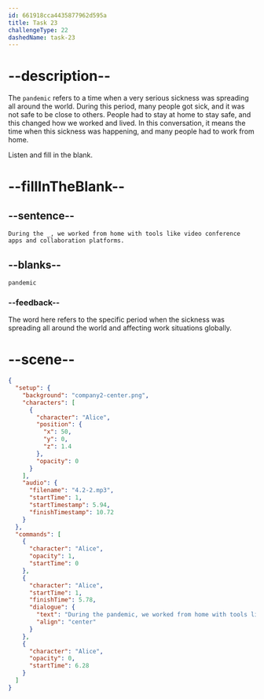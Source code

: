```yaml
---
id: 661918cca4435877962d595a
title: Task 23
challengeType: 22
dashedName: task-23
---
```


<!-- (Audio) Alice: During the pandemic, we worked from home with tools like video conference apps and collaboration platforms. -->

# --description--

The `pandemic` refers to a time when a very serious sickness was spreading all around the world. During this period, many people got sick, and it was not safe to be close to others. People had to stay at home to stay safe, and this changed how we worked and lived. In this conversation, it means the time when this sickness was happening, and many people had to work from home.

Listen and fill in the blank.

# --fillInTheBlank--

## --sentence--

`During the _, we worked from home with tools like video conference apps and collaboration platforms.`

## --blanks--

`pandemic`

### --feedback--

The word here refers to the specific period when the sickness was spreading all around the world and affecting work situations globally.

# --scene--

```json
{
  "setup": {
    "background": "company2-center.png",
    "characters": [
      {
        "character": "Alice",
        "position": {
          "x": 50,
          "y": 0,
          "z": 1.4
        },
        "opacity": 0
      }
    ],
    "audio": {
      "filename": "4.2-2.mp3",
      "startTime": 1,
      "startTimestamp": 5.94,
      "finishTimestamp": 10.72
    }
  },
  "commands": [
    {
      "character": "Alice",
      "opacity": 1,
      "startTime": 0
    },
    {
      "character": "Alice",
      "startTime": 1,
      "finishTime": 5.78,
      "dialogue": {
        "text": "During the pandemic, we worked from home with tools like video conference apps and collaboration platforms.",
        "align": "center"
      }
    },
    {
      "character": "Alice",
      "opacity": 0,
      "startTime": 6.28
    }
  ]
}
```
